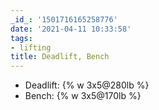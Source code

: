 ```yaml
---
_id_: '1501716165258776'
date: '2021-04-11 10:33:58'
tags:
- lifting
title: Deadlift, Bench
---
```


- Deadlift: {% w 3x5@280lb %}
- Bench: {% w 3x5@170lb %}
